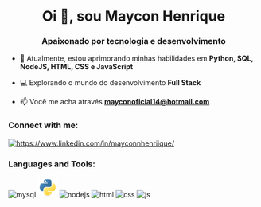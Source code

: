<h1 align="center">Oi 👋, sou Maycon Henrique</h1>
<h3 align="center">Apaixonado por tecnologia e desenvolvimento</h3>

- 🌱 Atualmente, estou aprimorando minhas habilidades em **Python, SQL, NodeJS, HTML, CSS e JavaScript**

- 💻 Explorando o mundo do desenvolvimento **Full Stack**

- 📫 Você me acha através **mayconoficial14@hotmail.com**

<h3 align="left">Connect with me:</h3>
<p align="left">
<a href="https://linkedin.com/in/https://www.linkedin.com/in/mayconnhenriique/" target="blank"><img align="center" src="https://raw.githubusercontent.com/rahuldkjain/github-profile-readme-generator/master/src/images/icons/Social/linked-in-alt.svg" alt="https://www.linkedin.com/in/mayconnhenriique/" height="30" width="40" /></a>
</p>

<h3 align="left">Languages and Tools:</h3>
<p>
<img src="https://cdn.jsdelivr.net/gh/devicons/devicon@latest/icons/azuresqldatabase/azuresqldatabase-original.svg" alt="mysql" width="40" height="40"/> 
<img src="https://raw.githubusercontent.com/devicons/devicon/master/icons/python/python-original.svg" alt="python" width="40" height="40"/> 
<img src="https://cdn.jsdelivr.net/gh/devicons/devicon@latest/icons/nodejs/nodejs-plain.svg" alt="nodejs" width="40" height="40"/> 
<img src="https://cdn.jsdelivr.net/gh/devicons/devicon@latest/icons/html5/html5-original-wordmark.svg" alt="html" width="40" height="40"/> 
<img src="https://cdn.jsdelivr.net/gh/devicons/devicon@latest/icons/css3/css3-original-wordmark.svg" alt="css" width="40" height="40"/>
<img src="https://cdn.jsdelivr.net/gh/devicons/devicon@latest/icons/javascript/javascript-original.svg" alt="js" width="40" height="40"/>
</p>

